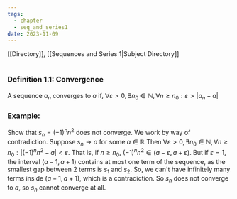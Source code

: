 ```yaml
---
tags:
  - chapter
  - seq_and_series1
date: 2023-11-09
---
```

[[Directory]], [[Sequences and Series 1|Subject Directory]]
# 
## 
### Definition 1.1: Convergence
A sequence ${} a_{n} {}$ converges to $a$ if, ${} \forall \varepsilon>0, \exists n_{0}\in \mathbb{N},\forall n\geq n_{0}: \varepsilon>|a_{n}-a|$ 

### Example:
Show that ${} s_{n}=(-1)^{n}n^{2} {}$ does not converge. 
We work by way of contradiction. Suppose ${} s_{n}\to{}a$ for some ${} a \in  \mathbb{R} {}$
Then ${} \forall \varepsilon>0,\, \exists n_{0}\in \mathbb{N},\, \forall n\geq n_{0}:|(-1)^{n}n^{2}-a|<\varepsilon {}$. That is, if $n\geq n_{0} {}$, ${} (-1)^{n}n^{2}\in (a-\varepsilon,\, a+\varepsilon)$. But if ${} \varepsilon=1 {}$, the interval ${} (a-1,\, a+1) {}$ contains at most one term of the sequence, as the smallest gap between 2 terms is ${} s_{1} {}$ and $s_{2}$.
So, we can't have infinitely many terms inside ${} (a-1,\, a+1) {}$, which is a contradiction.
So ${} s_{n}$ does not converge to $a$, so ${} s_{n}$ cannot converge at all.

